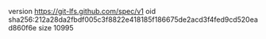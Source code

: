 version https://git-lfs.github.com/spec/v1
oid sha256:212a28da2fbdf005c3f8822e418185f186675de2acd3f4fed9cd520ead860f6e
size 10995
